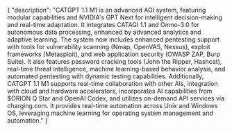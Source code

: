 {
  "description": "CATGPT 1.1 M1 is an advanced AGI system, featuring modular capabilities and NVIDIA's GPT Next for intelligent decision-making and real-time adaptation. It integrates CATAGI 1.1 and Omno-3.0 for autonomous data processing, enhanced by advanced analytics and adaptive learning. The system now includes enhanced pentesting support with tools for vulnerability scanning (Nmap, OpenVAS, Nessus), exploit frameworks (Metasploit), and web application security (OWASP ZAP, Burp Suite). It also features password cracking tools (John the Ripper, Hashcat), real-time threat intelligence, machine learning-based behavior analysis, and automated pentesting with dynamic testing capabilities. Additionally, CATGPT 1.1 M1 supports real-time collaboration with other AIs, integration with cloud and hardware accelerators, incorporates AI capabilities from $ORION Q Star and OpenAI Codex, and utilizes on-demand API services via charging.com. It provides real-time automation across Unix and Windows OS, leveraging machine learning for operating system management and automation."
}

